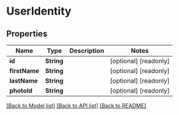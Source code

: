 # UserIdentity

## Properties
Name | Type | Description | Notes
------------ | ------------- | ------------- | -------------
**id** | **String** |  | [optional] [readonly] 
**firstName** | **String** |  | [optional] [readonly] 
**lastName** | **String** |  | [optional] [readonly] 
**photoId** | **String** |  | [optional] [readonly] 

[[Back to Model list]](../README.md#documentation-for-models) [[Back to API list]](../README.md#documentation-for-api-endpoints) [[Back to README]](../README.md)


